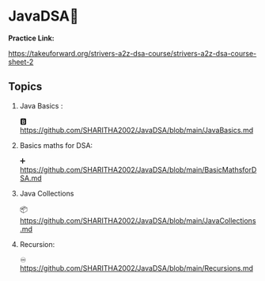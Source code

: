 # JavaDSA🧮

**Practice Link:** 

   https://takeuforward.org/strivers-a2z-dsa-course/strivers-a2z-dsa-course-sheet-2

## Topics

1) Java Basics :

   🅱️ https://github.com/SHARITHA2002/JavaDSA/blob/main/JavaBasics.md
   
3) Basics maths for DSA:
   
   ➕ https://github.com/SHARITHA2002/JavaDSA/blob/main/BasicMathsforDSA.md
   
4) Java Collections

   📦 https://github.com/SHARITHA2002/JavaDSA/blob/main/JavaCollections.md
   
6) Recursion:
   
   ♾️ https://github.com/SHARITHA2002/JavaDSA/blob/main/Recursions.md

